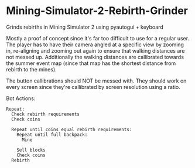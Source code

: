 # Mining-Simulator-2-Rebirth-Grinder
Grinds rebirths in Mining Simulator 2 using pyautogui + keyboard

Mostly a proof of concept since it's far too difficult to use for a regular user. The player has to have their camera angled at a specific view by zooming in, re-aligning and zooming out again to ensure that walking distances are not messed up. Additionally the walking distances are callibrated towards the summer event map (since that map has the shortest distance from rebirth to the mines). 

The button callibrations should NOT be messed with. They should work on every screen since they're callibrated by screen resolution using a ratio.

Bot Actions:
```
Repeat:
  Check rebirth requirements
  Check coins
  
  Repeat until coins equal rebirth requirements:
    Repeat until full backpack:
      Mine

    Sell blocks
    Check coins
  Rebirth
  ```
